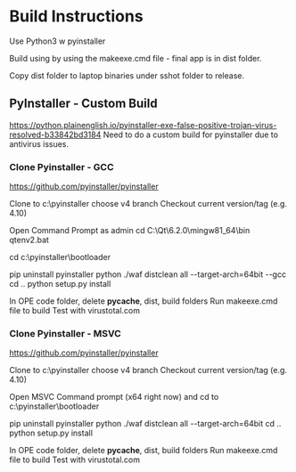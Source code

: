 
# Build Instructions

Use Python3 w pyinstaller

Build using by using the makeexe.cmd file - final app is in dist folder.

Copy dist folder to laptop binaries under sshot folder to release.



## PyInstaller - Custom Build
https://python.plainenglish.io/pyinstaller-exe-false-positive-trojan-virus-resolved-b33842bd3184
Need to do a custom build for pyinstaller due to antivirus issues.

### Clone Pyinstaller - GCC

https://github.com/pyinstaller/pyinstaller 

Clone to c:\pyinstaller  choose v4 branch
Checkout current version/tag (e.g. 4.10)

Open Command Prompt as admin
cd C:\Qt\6.2.0\mingw81_64\bin
qtenv2.bat

cd c:\pyinstaller\bootloader

pip uninstall pyinstaller
python ./waf distclean all --target-arch=64bit --gcc
cd ..
python setup.py install

In OPE code folder, delete __pycache__, dist, build folders
Run makeexe.cmd file to build
Test with virustotal.com



### Clone Pyinstaller - MSVC

https://github.com/pyinstaller/pyinstaller 

Clone to c:\pyinstaller  choose v4 branch
Checkout current version/tag (e.g. 4.10)

Open MSVC Command prompt (x64 right now) and cd to c:\pyinstaller\bootloader

pip uninstall pyinstaller
python ./waf distclean all --target-arch=64bit
cd ..
python setup.py install

In OPE code folder, delete __pycache__, dist, build folders
Run makeexe.cmd file to build
Test with virustotal.com
